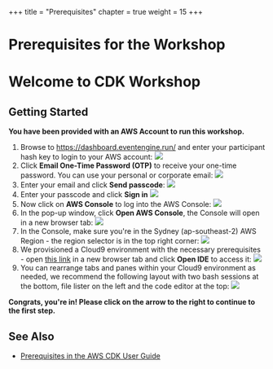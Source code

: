 +++
title = "Prerequisites"
chapter = true
weight = 15
+++

# Prerequisites for the Workshop
# Welcome to CDK Workshop

## Getting Started


**You have been provided with an AWS Account to run this workshop.**

1. Browse to https://dashboard.eventengine.run/ and enter your participant hash key to login to your AWS account:
   ![](images/2021-04-06-11-05-24.png)
2. Click **Email One-Time Password (OTP)** to receive your one-time password. You can use your personal or corporate email:
   ![](images/2021-04-06-11-07-08.png)
3. Enter your email and click **Send passcode**:
   ![](images/2021-04-06-11-09-49.png)
4. Enter your passcode and click **Sign in**
   ![](images/2021-04-06-11-11-32.png)
5. Now click on **AWS Console** to log into the AWS Console:
   ![](images/2021-04-06-11-13-51.png)
6. In the pop-up window, click **Open AWS Console**, the Console will open in a new browser tab:
   ![](images/2021-06-28-11-13-55.png)
7. In the Console, make sure you're in the Sydney (ap-southeast-2) AWS Region - the region selector is in the top right corner:
   ![](images/2021-06-27-15-59-22.png)
8. We provisioned a Cloud9 environment with the necessary prerequisites - open [this link](https://console.aws.amazon.com/cloud9/home) in a new browser tab and click **Open IDE** to access it:
   ![](images/2021-06-27-15-58-10.png)
9.  You can rearrange tabs and panes within your Cloud9 environment as needed, we recommend the following layout with two bash sessions at the bottom, file lister on the left and the code editor at the top:
   ![](images/2021-06-28-10-44-35.png)

**Congrats, you're in! Please click on the arrow to the right to continue to the first step.**
## See Also

- [Prerequisites in the AWS CDK User Guide](https://docs.aws.amazon.com/cdk/latest/guide/getting_started.html#getting_started_prerequisites)